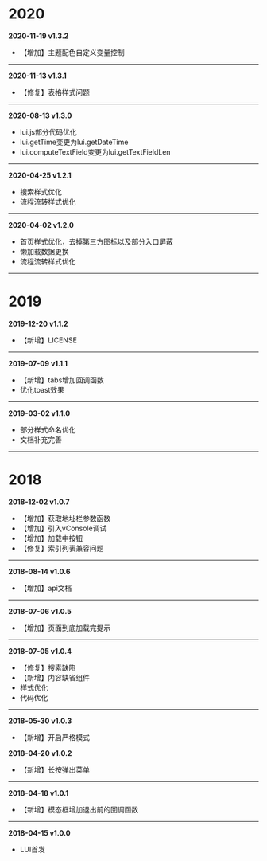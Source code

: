 # 2020  
  **2020-11-19 v1.3.2**  
  - 【增加】主题配色自定义变量控制
  ---

  **2020-11-13 v1.3.1**  
  - 【修复】表格样式问题
  ---

  **2020-08-13 v1.3.0**  
  - lui.js部分代码优化
  - lui.getTime变更为lui.getDateTime
  - lui.computeTextField变更为lui.getTextFieldLen
  ---

  **2020-04-25 v1.2.1**  
  - 搜索样式优化
  - 流程流转样式优化
  ---

  **2020-04-02 v1.2.0**  
  - 首页样式优化，去掉第三方图标以及部分入口屏蔽
  - 懒加载数据更换
  - 流程流转样式优化
  ---

# 2019  
  **2019-12-20 v1.1.2**  
  - 【新增】LICENSE
  ---

  **2019-07-09 v1.1.1**  
  - 【新增】tabs增加回调函数
  - 优化toast效果
  ---

  **2019-03-02 v1.1.0**  
  - 部分样式命名优化
  - 文档补充完善
  ---

# 2018 
   **2018-12-02 v1.0.7**  
  - 【增加】获取地址栏参数函数
  - 【增加】引入vConsole调试
  - 【增加】加载中按钮
  - 【修复】索引列表兼容问题
  ---

  **2018-08-14 v1.0.6**  
  - 【增加】api文档
  ---

  **2018-07-06 v1.0.5**  
  - 【增加】页面到底加载完提示
  ---

   **2018-07-05 v1.0.4**  
  - 【修复】搜索缺陷
  - 【新增】内容缺省组件
  - 样式优化
  - 代码优化
  ---

   **2018-05-30 v1.0.3**  
  - 【新增】开启严格模式 

  **2018-04-20 v1.0.2**  
  - 【新增】长按弹出菜单
  --- 
  
  **2018-04-18 v1.0.1**  
  - 【新增】模态框增加退出前的回调函数  
  ---

  **2018-04-15 v1.0.0**  
  - LUI首发


